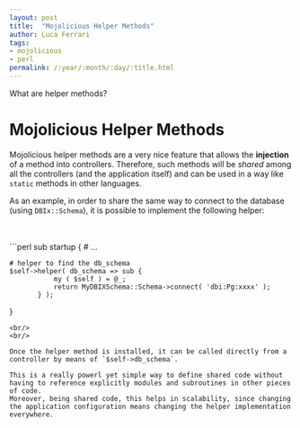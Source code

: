 ```yaml
---
layout: post
title:  "Mojolicious Helper Methods"
author: Luca Ferrari
tags:
- mojolicious
- perl
permalink: /:year/:month/:day/:title.html
---
```

What are helper methods?

# Mojolicious Helper Methods

Mojolicious helper methods are a very nice feature that allows the **injection** of a method into controllers.
Therefore, such methods will be *shared* among all the controllers (and the application itself) and can be used in a way like `static` methods in other languages.

As an example, in order to share the same way to connect to the database (using `DBIx::Schema`), it is possible to implement the following helper:

<br/>
<br/>
```perl
sub startup {
   # ...

	# helper to find the db_schema
    $self->helper( db_schema => sub {
		       my ( $self ) = @_;
		       return MyDBIXSchema::Schema->connect( 'dbi:Pg:xxxx' );
		   } );

}
```
<br/>
<br/>

Once the helper method is installed, it can be called directly from a controller by means of `$self->db_schema`.

This is a really powerl yet simple way to define shared code without having to reference explicitly modules and subroutines in other pieces of code.
Moreover, being shared code, this helps in scalability, since changing the application configuration means changing the helper implementation everywhere.
